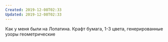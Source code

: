 ```yaml
---
Created: 2019-12-08T02:33
Updated: 2019-12-08T02:33
---
```

Как у меня были на Лопатина. Крафт бумага, 1-3 цвета, генерированные узоры геометрические
